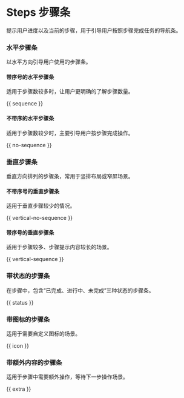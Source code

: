 # Steps 步骤条

提示用户进度以及当前的步骤，用于引导用户按照步骤完成任务的导航条。

### 水平步骤条
以水平方向引导用户使用的步骤条。

#### 带序号的水平步骤条
适用于步骤数较多时，让用户更明确的了解步骤数量。

{{ sequence }}

#### 不带序的水平步骤条

适用于步骤数较少时，主要引导用户按步骤完成操作。

{{ no-sequence }}

### 垂直步骤条

垂直方向排列的步骤条，常用于竖排布局或窄屏场景。
#### 不带序号的垂直步骤条

适用于垂直步骤较少的情况。

{{ vertical-no-sequence }}

#### 带序号的垂直步骤条
适用于步骤较多、步骤提示内容较长的场景。

{{ vertical-sequence }}

### 带状态的步骤条
在步骤中，包含“已完成、进行中、未完成”三种状态的步骤条。

{{ status }}
### 带图标的步骤条

适用于需要自定义图标的场景。

{{ icon }}

### 带额外内容的步骤条

适用于步骤中需要额外操作，等待下一步操作场景。

{{ extra }}
